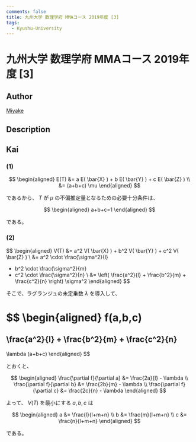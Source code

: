```yaml
---
comments: false
title: 九州大学 数理学府 MMAコース 2019年度 [3]
tags:
  - Kyushu-University
---
```

# 九州大学 数理学府 MMAコース 2019年度 \[3\]

## **Author**
[Miyake](https://miyake.github.io/exams/index.html)

## **Description**

## **Kai**
### (1)

$$
  \begin{aligned}
  E(T)
  &=
  a E( \bar{X} ) + b E( \bar{Y} ) + c E( \bar{Z} )
  \\
  &=
  (a+b+c) \mu
  \end{aligned}
$$

であるから、
$T$ が $\mu$ の不偏推定量となるための必要十分条件は、

$$
  \begin{aligned}
  a+b+c=1
  \end{aligned}
$$

である。

### (2)

$$
\begin{aligned}
V(T)
&=
a^2 V( \bar{X} ) + b^2 V( \bar{Y} ) + c^2 V( \bar{Z} )
\\
&=
a^2 \cdot \frac{\sigma^2}{l}
+ b^2 \cdot \frac{\sigma^2}{m}
+ c^2 \cdot \frac{\sigma^2}{n}
\\
&=
\left(
\frac{a^2}{l} + \frac{b^2}{m} + \frac{c^2}{n}
\right)
\sigma^2
\end{aligned}
$$

そこで、ラグランジュの未定乗数 $\lambda$ を導入して、

$$
\begin{aligned}
f(a,b,c)
=
\frac{a^2}{l} + \frac{b^2}{m} + \frac{c^2}{n}
-
\lambda (a+b+c)
\end{aligned}
$$

とおくと、

$$
\begin{aligned}
\frac{\partial f}{\partial a}
&=
\frac{2a}{l} - \lambda
\\
\frac{\partial f}{\partial b}
&=
\frac{2b}{m} - \lambda
\\
\frac{\partial f}{\partial c}
&=
\frac{2c}{n} - \lambda
\end{aligned}
$$

よって、 $V(T)$ を最小にする $a,b,c$ は

$$
\begin{aligned}
a &= \frac{l}{l+m+n} \\
b &= \frac{m}{l+m+n} \\
c &= \frac{n}{l+m+n}
\end{aligned}
$$

である。